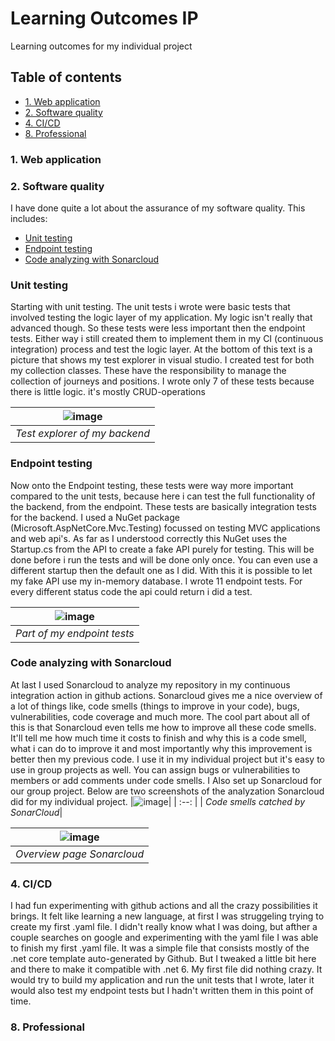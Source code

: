 # Learning Outcomes IP
Learning outcomes for my individual project

## Table of contents
- [1. Web application](#1-web-application)
- [2. Software quality](#2-software-quality)
- [4. CI/CD](#4-cicd)
- [8. Professional](#8-professional)

### 1. Web application

### 2. Software quality
I have done quite a lot about the assurance of my software quality. This includes:
- [Unit testing](#unit-testing)
- [Endpoint testing](#endpoint-testing)
- [Code analyzing with Sonarcloud](#code-analyzing-with-sonarcloud)

### Unit testing
Starting with unit testing. The unit tests i wrote were basic tests that involved testing the logic layer of my application. My logic isn't really that advanced though. So these tests were less important then the endpoint tests. Either way i still created them to implement them in my CI (continuous integration) process and test the logic layer. At the bottom of this text is a picture that shows my test explorer in visual studio. I created test for both my collection classes. These have the responsibility to manage the collection of journeys and positions. I wrote only 7 of these tests because there is little logic. it's mostly CRUD-operations <br>

|![image](https://user-images.githubusercontent.com/58734636/170981594-719d9412-a4ab-4f45-a3d8-aa371d67b096.png)|
| :--: |
| _Test explorer of my backend_|

### Endpoint testing
Now onto the Endpoint testing, these tests were way more important compared to the unit tests, because here i can test the full functionality of the backend, from the endpoint. These tests are basically integration tests for the backend. I used a NuGet package (Microsoft.AspNetCore.Mvc.Testing) focussed on testing MVC applications and web api's. As far as I understood correctly this NuGet uses the Startup.cs from the API to create a fake API purely for testing. This will be done before i run the tests and will be done only once. You can even use a different startup then the default one as I did. With this it is possible to let my fake API use my in-memory database. I wrote 11 endpoint tests. For every different status code the api could return i did a test. <br>

|![image](https://user-images.githubusercontent.com/58734636/170985163-74434eab-5b29-4534-831e-11a3fee41dbd.png)|
| :--: |
| _Part of my endpoint tests_|

### Code analyzing with Sonarcloud
At last I used Sonarcloud to analyze my repository in my continuous integration action in github actions. Sonarcloud gives me a nice overview of a lot of things like, code smells (things to improve in your code), bugs, vulnerabilities, code coverage and much more. The cool part about all of this is that Sonarcloud even tells me how to improve all these code smells. It'll tell me how much time it costs to finish and why this is a code smell, what i can do to improve it and most importantly why this improvement is better then my previous code. I use it in my individual project but it's easy to use in group projects as well. You can assign bugs or vulnerabilities to members or add comments under code smells. I Also set up Sonarcloud for our group project. Below are two screenshots of the analyzation Sonarcloud did for my individual project.
|![image](https://user-images.githubusercontent.com/58734636/171047461-34c44fec-716f-4bd8-83d0-d7872acb1ac3.png)|
| :--: |
| _Code smells catched by SonarCloud_|

|![image](https://user-images.githubusercontent.com/58734636/171047662-d565adf8-9f13-4f3b-a9c9-eb88dd70f0a1.png)|
| :--: |
| _Overview page Sonarcloud_|

### 4. CI/CD
I had fun experimenting with github actions and all the crazy possibilities it brings. It felt like learning a new language, at first I was struggeling trying to create my first .yaml file. I didn't really know what I was doing, but afther a couple searches on google and experimenting with the yaml file I was able to finish my first .yaml file. It was a simple file that consists mostly of the .net core template auto-generated by Github. But I tweaked a little bit here and there to make it compatible with .net 6. My first file did nothing crazy. It would try to build my application and run the unit tests that I wrote, later it would also test my endpoint tests but I hadn't written them in this point of time.
### 8. Professional

